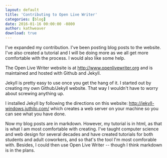 ```yaml
---
layout: default
title: 'Contributing to Open Live Writer'
categories: [blog]
date: 2016-01-16 00:00:00 -0800
author: kathweaver
download: true
---
```


I've expanded my contribution.  I've been posting blog posts to the website. I've also
created a tutorial and I will be doing more as we all get more comfortable with the process.
I would also like some help.

The Open Live Writer website is at http://www.openlivewriter.org and is maintained and 
hosted with Github and Jekyll.

Jekyll is pretty easy to use once you get the hang of it.  I started out by creating
my own Github/Jekyll website.  That way I wouldn't have to worry about screwing anything up.
 
I installed Jekyll by following the directions on this website:  http://jekyll-windows.juthilo.com/
which creates a web server on your machine so you can see what you have done.

Now my blog posts are in markdown.  However, my tutorial is in html, as that is what I 
am most comfortable with creating.  I've taught computer science and web design for several 
decades and have created tutorials for both students and adult coworkers, and so that's 
the tool I'm most comforable with.  Besides, I could then use Open Live Writer -- though I think
markdown is in the plans.